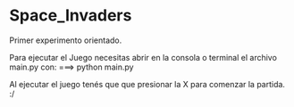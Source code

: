 # Space_Invaders
Primer experimento orientado.

Para ejecutar el Juego necesitas abrir en la consola o terminal el archivo main.py con:
 ===> python main.py 
 
 Al ejecutar el juego tenés que que presionar la X para comenzar la partida. :/
 
